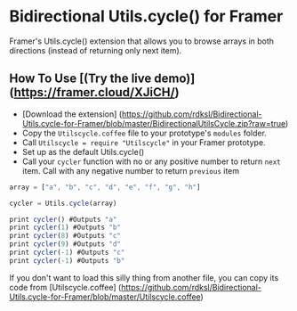 # Bidirectional Utils.cycle() for Framer

Framer's Utils.cycle() extension that allows you to browse arrays in both directions (instead of returning only next item).

## How To Use [(Try the live demo)] (https://framer.cloud/XJiCH/)

- [Download the extension] (https://github.com/rdksl/Bidirectional-Utils.cycle-for-Framer/blob/master/BidirectionalUtilsCycle.zip?raw=true)
- Copy the `Utilscycle.coffee` file to your prototype's ```modules``` folder.
- Call `Utilscycle = require "Utilscycle"` in your Framer prototype.
- Set up as the default Utils.cycle()
- Call your `cycler` function with no or any positive number to return `next` item. Call with any negative number to return `previous` item

```javascript
array = ["a", "b", "c", "d", "e", "f", "g", "h"]

cycler = Utils.cycle(array)

print cycler() #Outputs "a"
print cycler(1) #Outputs "b"
print cycler(8) #Outputs "c"
print cycler(9) #Outputs "d"
print cycler(-1) #Outputs "c"
print cycler(-1) #Outputs "b"

```

If you don't want to load this silly thing from another file, you can copy its code from [Utilscycle.coffee] (https://github.com/rdksl/Bidirectional-Utils.cycle-for-Framer/blob/master/Utilscycle.coffee)
